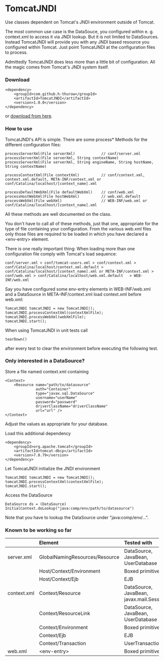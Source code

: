 # TomcatJNDI

Use classes dependent on Tomcat's JNDI environment outside of Tomcat.

The most common use case is the DataSouce, you configured within e. g. context.xml to access it via JNDI lookup. But it is not limited to DataSources. Instead TomcatJNDI will provide you with any JNDI based resource you configured within Tomcat. Just point TomcatJNDI at the configuration files to process.

Admittedly TomcatJNDI does less more than a little bit of configuration. All the magic comes from Tomcat's JNDI system itself.

### Download

    <dependency>
        <groupId>com.github.h-thurow</groupId>
        <artifactId>TomcatJNDI</artifactId>
        <version>1.0.0</version>
    </dependency>
    
or <a href=http://search.maven.org/#search%7Cgav%7C1%7Cg%3A%22com.github.h-thurow%22%20AND%20a%3A%22TomcatJNDI%22>download from here</a>.

### How to use

TomcatJNDI's API is simple. There are some process* Methods for the different configuration files:

    processServerXml(File serverXml)            // conf/server.xml
    processServerXml(File serverXml, String contextName)
    processServerXml(File serverXml, String engineName, String hostName, String contextName)
    
    processContextXml(File contextXml)          // conf/context.xml, context.xml.default, META-INF/context.xml or conf/Catalina/localhost/[context_name].xml
    
    processDefaultWebXml(File defaultWebXml)    // conf/web.xml
    processHostWebXml(File hostWebXml)          // web.xml.default
    processWebXml(File webXml)                  // WEB-INF/web.xml or conf/Catalina/localhost/[context_name].xml


All these methods are well documented on the class. 

You don't have to call all of these methods, just that one, appropriate for the type of file containing your configuration. From the various web.xml files only those files are required to be loaded in which you have declared a \<env-entry> element. 

There is one really important thing: When loading more than one configuration file comply with Tomcat's load sequence:


    conf/server.xml > conf/tomcat-users.xml > conf/context.xml > conf/Catalina/localhost/context.xml.default > conf/Catalina/localhost/[context_name].xml or META-INF/context.xml > conf/web.xml > conf/Catalina/localhost/web.xml.default   > WEB-INF/web.xml


Say you have configured some env-entry elements in WEB-INF/web.xml and a DataSource in META-INF/context.xml load context.xml before web.xml:
    
    TomcatJNDI tomcatJNDI = new TomcatJNDI();
    tomcatJNDI.processContextXml(contextXmlFile);
    tomcatJNDI.processWebXml(webXmlFile);
    tomcatJNDI.start();

When using TomcatJNDI in unit tests call

    tearDown()

after every test to clear the environment before executing the following test.

### Only interested in a DataSource?

Store a file named context.xml containing

    <Context>
        <Resource name="path/to/datasource"
                  auth="Container"
                  type="javax.sql.DataSource"
                  username="userName"
                  password="password"
                  driverClassName="driverClassName"
                  url="url" />
    </Context>

Adjust the values as appropriate for your database.
    
Load this additional dependency

    <dependency>
        <groupId>org.apache.tomcat</groupId>
        <artifactId>tomcat-dbcp</artifactId>
        <version>7.0.79</version>
    </dependency> 

Let TomcatJNDI initialize the JNDI environment

    TomcatJNDI tomcatJNDI = new TomcatJNDI();
    tomcatJNDI.processContextXml(contextXmlFile);
    tomcatJNDI.start();
    
Access the DataSource

    DataSource ds = (DataSource) InitialContext.doLookup("java:comp/env/path/to/datasource")
    
Note that you have to lookup the DataSource under "java:comp/env/...".

### Known to be working so far

|  | Element | Tested with |
| :---| :---| :---|
| server.xml | GlobalNamingResources/Resource | DataSource, JavaBean, UserDatabase
| | Host/Context/Environment | Boxed primitives
| | Host/Context/Ejb | EJB
| context.xml | Context/Resource | DataSource, JavaBean, javax.mail.Session
| | Context/ResourceLink | DataSource, JavaBean, UserDatabase
| | Context/Environment | Boxed primitives
| | Context/Ejb | EJB
| | Context/Transaction | UserTransaction
| web.xml | \<env-entry> | Boxed primitives








